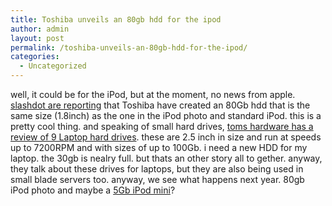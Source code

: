 ```yaml
---
title: Toshiba unveils an 80gb hdd for the ipod
author: admin
layout: post
permalink: /toshiba-unveils-an-80gb-hdd-for-the-ipod/
categories:
  - Uncategorized
---
```

well, it could be for the iPod, but at the moment, no news from apple. [slashdot are reporting][1] that Toshiba have created an 80Gb hdd that is the same size (1.8inch) as the one in the iPod photo and standard iPod. this is a pretty cool thing. and speaking of small hard drives, [toms hardware has a review of 9 Laptop hard drives][2]. these are 2.5 inch in size and run at speeds up to 7200RPM and with sizes of up to 100Gb. i need a new HDD for my laptop. the 30gb is nealry full. but thats an other story all to gether. anyway, they talk about these drives for laptops, but they are also being used in small blade servers too. anyway, we see what happens next year. 80gb iPod photo and maybe a [5Gb iPod mini][3]?

 [1]: http://apple.slashdot.org/article.pl?sid=04/12/14/130254
 [2]: http://www.tomshardware.com/mobile/20041213/index.html
 [3]: http://www.engadget.com/entry/1234000303022692/